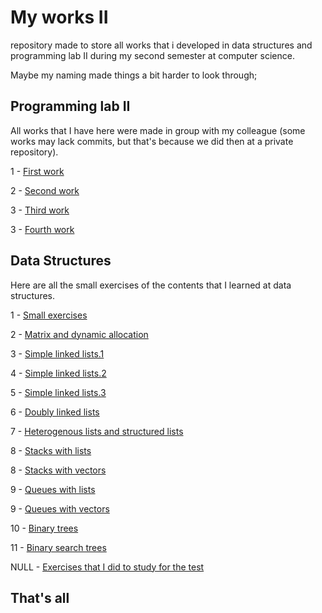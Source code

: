 # My works II

repository made to store all works that i developed in data structures and programming lab II during my second semester at computer science.

Maybe my naming made things a bit harder to look through;


## Programming lab II

All works that I have here were made in group with my colleague (some works may lack commits, but that's because we did then at a private repository).

<p>1 - <a href="https://github.com/Mathbvb/Programming_lab_II/tree/main/Programming%20lab%20II/Hausaufgaben%201">First work</a></p>
<p>2 - <a href="https://github.com/Mathbvb/Programming_lab_II/tree/main/Programming%20lab%20II/Hausaufgaben%202">Second work</a></p>
<p>3 - <a href="https://github.com/Mathbvb/Programming_lab_II/tree/main/Programming%20lab%20II/Hausaufgaben%203">Third work</a></p>
<p>3 - <a href="https://github.com/Mathbvb/Programming_lab_II/tree/main/Programming%20lab%20II/Hausaufgaben%204">Fourth work</a></p>


## Data Structures

Here are all the small exercises of the contents that I learned at data structures.

<p>1 - <a href="https://github.com/Mathbvb/Programming_lab_II/tree/main/Data%20Sctructures/Schularbeit%2001">Small exercises</a></p>
<p>2 - <a href="https://github.com/Mathbvb/Programming_lab_II/tree/main/Data%20Sctructures/Schularbeit%2002">Matrix and dynamic allocation</a></p>
<p>3 - <a href="https://github.com/Mathbvb/Programming_lab_II/tree/main/Data%20Sctructures/Schularbeit%2003">Simple linked lists.1</a></p>
<p>4 - <a href="https://github.com/Mathbvb/Programming_lab_II/tree/main/Data%20Sctructures/Schularbeit%2004">Simple linked lists.2</a></p>
<p>5 - <a href="https://github.com/Mathbvb/Programming_lab_II/tree/main/Data%20Sctructures/Schularbeit%2005">Simple linked lists.3</a></p>
<p>6 - <a href="https://github.com/Mathbvb/Programming_lab_II/tree/main/Data%20Sctructures/Schularbeit%2006">Doubly linked lists</a></p>
<p>7 - <a href="https://github.com/Mathbvb/Programming_lab_II/tree/main/Data%20Sctructures/Schularbeit%2007">Heterogenous lists and structured lists</a></p>
<p>8 - <a href="https://github.com/Mathbvb/Programming_lab_II/tree/main/Data%20Sctructures/Schularbeit%2008%20(Stack%20using%20lists)">Stacks with lists</a></p>
<p>8 - <a href="https://github.com/Mathbvb/Programming_lab_II/tree/main/Data%20Sctructures/Schularbeit%2008%20(Stack%20using%20vector)">Stacks with vectors</a></p>
<p>9 - <a href="https://github.com/Mathbvb/Programming_lab_II/tree/main/Data%20Sctructures/Schularbeit%2009%20(queues%20using%20lists)">Queues with lists</a></p>
<p>9 - <a href="https://github.com/Mathbvb/Programming_lab_II/tree/main/Data%20Sctructures/Schularbeit%2009%20(queues%20using%20vector)">Queues with vectors</a></p>
<p>10 - <a href="https://github.com/Mathbvb/Programming_lab_II/tree/main/Data%20Sctructures/Schularbeit%2010">Binary trees</a></p>
<p>11 - <a href="https://github.com/Mathbvb/Programming_lab_II/tree/main/Data%20Sctructures/Schularbeit%2011">Binary search trees</a></p>

<p>NULL - <a href="https://github.com/Mathbvb/Programming_lab_II/tree/main/Data%20Sctructures/Test%201">Exercises that I did to study for the test</a></p>

## That's all
